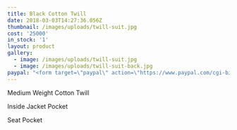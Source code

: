 ```yaml
---
title: Black Cotton Twill
date: 2018-03-03T14:27:36.056Z
thumbnail: /images/uploads/twill-suit.jpg
cost: '25000'
in_stock: '1'
layout: product
gallery:
  - image: /images/uploads/twill-suit.jpg
  - image: /images/uploads/twill-suit-back.jpg
paypal: "<form target=\"paypal\" action=\"https://www.paypal.com/cgi-bin/webscr\" method=\"post\">\n<input type=\"hidden\" name=\"cmd\" value=\"_s-xclick\">\n<input type=\"hidden\" name=\"hosted_button_id\" value=\"U28RTSJS8FULJ\">\n<table>\n<tr><td><input type=\"hidden\" name=\"on0\" value=\"Price Incl. Shipping\">Price Incl. Shipping</td></tr><tr><td><select name=\"os0\">\n\t<option value=\"EU\">EU €259,00 EUR</option>\n\t<option value=\"Worldwide\">Worldwide €266,00 EUR</option>\n</select> </td></tr>\n<tr><td><input type=\"hidden\" name=\"on1\" value=\"Sizes\">Sizes</td></tr><tr><td><select name=\"os1\">\n\t<option value=\"1\">1 </option>\n\t<option value=\"2\">2 </option>\n</select> </td></tr>\n</table>\n<input type=\"hidden\" name=\"currency_code\" value=\"EUR\">\n<input type=\"image\" src=\"https://www.paypalobjects.com/en_US/i/btn/btn_cart_LG.gif\" border=\"0\" name=\"submit\" alt=\"PayPal - The safer, easier way to pay online!\">\n<img alt=\"\" border=\"0\" src=\"https://www.paypalobjects.com/en_US/i/scr/pixel.gif\" width=\"1\" height=\"1\">\n</form>\n"
---
```

Medium Weight Cotton Twill

Inside Jacket Pocket

Seat Pocket




